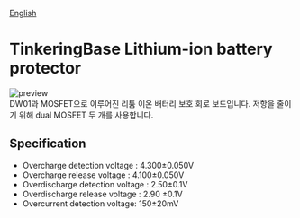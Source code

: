 [English](https://github.com/TinkeringBase/lithium-ion-protector)
# TinkeringBase Lithium-ion battery protector
![preview](https://github.com/TinkeringBase/lithium-ion-protector/blob/main/3dpreview.png?raw=true)\
DW01과 MOSFET으로 이루어진 리튬 이온 배터리 보호 회로 보드입니다.
저항을 줄이기 위해 dual MOSFET 두 개를 사용합니다.
## Specification
- Overcharge detection voltage : 4.300±0.050V
- Overcharge release voltage : 4.100±0.050V
- Overdischarge detection voltage : 2.50±0.1V
- Overdischarge release voltage : 2.90 ±0.1V
- Overcurrent detection voltage: 150±20mV
